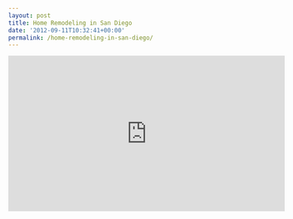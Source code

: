 ```yaml
---
layout: post
title: Home Remodeling in San Diego
date: '2012-09-11T10:32:41+00:00'
permalink: /home-remodeling-in-san-diego/
---
```

<iframe width="560" height="315" src="http://www.youtube.com/embed/2XkxKWe-Mm4" frameborder="0" allowfullscreen></iframe>
